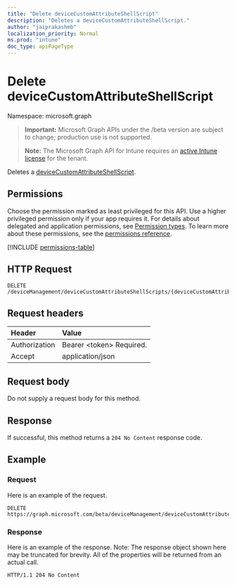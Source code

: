 ```yaml
---
title: "Delete deviceCustomAttributeShellScript"
description: "Deletes a deviceCustomAttributeShellScript."
author: "jaiprakashmb"
localization_priority: Normal
ms.prod: "intune"
doc_type: apiPageType
---
```


# Delete deviceCustomAttributeShellScript

Namespace: microsoft.graph

> **Important:** Microsoft Graph APIs under the /beta version are subject to change; production use is not supported.

> **Note:** The Microsoft Graph API for Intune requires an [active Intune license](https://go.microsoft.com/fwlink/?linkid=839381) for the tenant.

Deletes a [deviceCustomAttributeShellScript](../resources/intune-devices-devicecustomattributeshellscript.md).

## Permissions
Choose the permission marked as least privileged for this API. Use a higher privileged permission only if your app requires it. For details about delegated and application permissions, see [Permission types](/graph/permissions-overview#permission-types). To learn more about these permissions, see the [permissions reference](/graph/permissions-reference).

<!-- { "blockType": "permissions", "name": "intune_devices_devicecustomattributeshellscript_delete" } -->
[!INCLUDE [permissions-table](../includes/permissions/intune-devices-devicecustomattributeshellscript-delete-permissions.md)]

## HTTP Request
<!-- {
  "blockType": "ignored"
}
-->
``` http
DELETE /deviceManagement/deviceCustomAttributeShellScripts/{deviceCustomAttributeShellScriptId}
```

## Request headers
|Header|Value|
|:---|:---|
|Authorization|Bearer &lt;token&gt; Required.|
|Accept|application/json|

## Request body
Do not supply a request body for this method.

## Response
If successful, this method returns a `204 No Content` response code.

## Example

### Request
Here is an example of the request.
``` http
DELETE https://graph.microsoft.com/beta/deviceManagement/deviceCustomAttributeShellScripts/{deviceCustomAttributeShellScriptId}
```

### Response
Here is an example of the response. Note: The response object shown here may be truncated for brevity. All of the properties will be returned from an actual call.
``` http
HTTP/1.1 204 No Content
```
